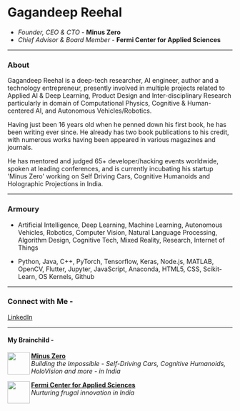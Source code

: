 # Gagandeep Reehal
- *Founder, CEO & CTO -* **Minus Zero**
- *Chief Advisor & Board Member -* **Fermi Center for Applied Sciences**
____
### About

Gagandeep Reehal is a deep-tech researcher, AI engineer, author and a technology entrepreneur, presently involved in multiple projects related to Applied AI & Deep Learning, Product Design and Inter-disciplinary Research particularly in domain of Computational Physics, Cognitive & Human-centered AI, and Autonomous Vehicles/Robotics.

Having just been 16 years old when he penned down his first book, he has been writing ever since. He already has two book publications to his credit, with numerous works having been appeared in various magazines and journals.

He has mentored and judged 65+ developer/hacking events worldwide, spoken at leading conferences, and is currently incubating his startup 'Minus Zero' working on Self Driving Cars, Cognitive Humanoids and Holographic Projections in India. 

___


### Armoury

- Artificial Intelligence, Deep Learning, Machine Learning, Autonomous Vehicles, Robotics, Computer Vision, Natural Language Processing, Algorithm Design, Cognitive Tech, Mixed Reality, Research, Internet of Things

- Python, Java, C++, PyTorch, Tensorflow, Keras, Node.js, MATLAB, OpenCV, Flutter, Jupyter, JavaScript, Anaconda, HTML5, CSS, Scikit-Learn, OS Kernels, Github

____
### Connect with Me -

[LinkedIn](https://www.linkedin.com/in/gagandeepreehal/)

___
#### My Brainchild -
<p> <img align="left" src="https://avatars3.githubusercontent.com/u/70444900?s=180&v=4" width="50" height="50" />
  <b> <a href="https://minuszero.in"> Minus Zero </a> </b> <br>
  <i> Building the Impossible - Self-Driving Cars, Cognitive Humanoids, HoloVision and more - in India </i> </p>

<p> <img align="left" src="https://avatars1.githubusercontent.com/u/73734621?s=200&v=4" width="50" height="50" />
  <b> <a href="https://fermi.in"> Fermi Center for Applied Sciences </a> </b> <br>
  <i> Nurturing frugal innovation in India </i> </p>

